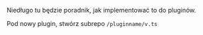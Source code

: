 Niedługo tu będzie poradnik, jak implementować to do pluginów.

Pod nowy plugin, stwórz subrepo `/pluginname/v.ts`
